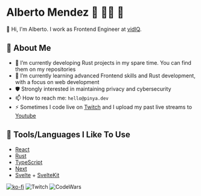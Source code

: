 # Alberto Mendez 🦀 🏴‍☠️ 🍍

👋 Hi, I'm Alberto. I work as Frontend Engineer at [vidIQ](https://vidiq.com/).

## 🥸 About Me

- 🔭 I’m currently developing Rust projects in my spare time. You can find them on my repositories
- 🌱 I’m currently learning advanced Frontend skills and Rust development, with a focus on web development
- 🛡️ Strongly interested in maintaining privacy and cybersecurity
- 📫 How to reach me: `hello@pinya.dev`
- ⚡ Sometimes I code live on [Twitch](https://twitch.tv/piny4man) and I upload my past live streams to [Youtube](https://www.youtube.com/@piny4man)

## 🧰 Tools/Languages I Like To Use

- [React](https://react.dev/)
- [Rust](https://www.rust-lang.org/)
- [TypeScript](https://www.typescriptlang.org/)
- [Next](https://nextjs.org/)
- [Svelte](https://svelte.dev/) + [SvelteKit](https://kit.svelte.dev/)

[![ko-fi](https://ko-fi.com/img/githubbutton_sm.svg)](https://ko-fi.com/J3J7ND0UU) ![Twitch](https://img.shields.io/twitch/status/piny4man?label=Twitch&style=for-the-badge&logo=twitch&logoColor=white&color=mediumpurple) ![CodeWars](https://www.codewars.com/users/piny4man/badges/micro) 
<!--
**piny4man/piny4man** is a ✨ _special_ ✨ repository because its `README.md` (this file) appears on your GitHub profile.

Here are some ideas to get you started:

- 🔭 I’m currently working on ...
- 🌱 I’m currently learning ...
- 👯 I’m looking to collaborate on ...
- 🤔 I’m looking for help with ...
- 💬 Ask me about ...
- 📫 How to reach me: ...
- 😄 Pronouns: ...
- ⚡ Fun fact: ...
-->
